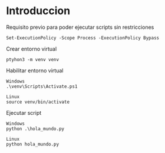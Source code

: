 # Introduccion

Requisito previo para poder ejecutar scripts sin restricciones 
```
Set-ExecutionPolicy -Scope Process -ExecutionPolicy Bypass
```

Crear entorno virtual
```
ptyhon3 -m venv venv
```


Habilitar entorno virtual
```
Windows
.\venv\Scripts\Activate.ps1

Linux
source venv/bin/activate
```

Ejecutar script
```
Windows
python .\hola_mundo.py

Linux
python hola_mundo.py
```